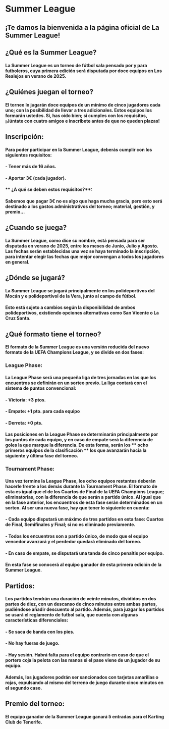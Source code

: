 # Summer League

## ¡Te damos la bienvenida a la página oficial de La Summer League!

## ¿Qué es la Summer League?

#### La Summer League es un torneo de fútbol sala pensado por y para futboleros, cuya primera edición será disputada por doce equipos en Los Realejos en verano de 2025.

## ¿Quiénes juegan el torneo?

#### El torneo lo jugarán doce equipos de un mínimo de cinco jugadores cada uno; con la posibilidad de llevar a tres adicionales. Estos equipos los formarán ustedes. Sí, has oído bien; si cumples con los requisitos, ¡Júntate con cuatro amigos e inscríbete antes de que no queden plazas!

## Inscripción:

#### Para poder participar en la Summer League, deberás cumplir con los siguientes requisitos:

#### - Tener más de 16 años.

#### - Aportar 3€ (cada jugador).

#### ** ¿A qué se deben estos requisitos?**:

#### Sabemos que pagar 3€ no es algo que haga mucha gracia, pero esto será destinado a los gastos administrativos del torneo; material, gestión, y premio…

## ¿Cuando se juega?

#### La Summer League, como dice su nombre, está pensada para ser disputada en verano de 2025, entre los meses de Junio, Julio y Agosto. Las fechas serán establecidas una vez se haya terminado la inscripción, para intentar elegir las fechas que mejor convengan a todos los jugadores en general.

## ¿Dónde se jugará?

#### La Summer League se jugará principalmente en los polideportivos del Mocán y e polideportivol de la Vera, junto al campo de fútbol.

#### Esto está sujeto a cambios según la disponibilidad de ambos polideportivos, existiendo opciones alternativas como San Vicente o La Cruz Santa.

## ¿Qué formato tiene el torneo?

#### El formato de la Summer League es una versión reducida del nuevo formato de la UEFA Champions League, y se divide en dos fases:

### **League Phase**:

#### La League Phase será una pequeña liga de tres jornadas en las que los encuentros se definirán en un sorteo previo. La liga contará con el sistema de puntos convencional:

#### - Victoria: +3 ptos. 

#### - Empate: +1 pto. para cada equipo

#### - Derrota: +0 pts. 

#### Las posiciones en la League Phase se determinarán principalmente por los puntos de cada equipo, y en caso de empate será la diferencia de goles la que marque la diferencia. De esta forma, serán los ** ocho primeros equipos de la clasificación ** los que avanzarán hacia la siguiente y última fase del torneo.

### **Tournament Phase**:

#### Una vez termine la League Phase, los ocho equipos restantes deberán hacerle frente a los demás durante la Tournament Phase. El formato de esta es igual que el de los Cuartos de Final de la UEFA Champions League; eliminatorias, con la diferencia de que serán a partido único. Al igual que en la fase anterior, los encuentros de esta fase serán determinados en un sorteo. Al ser una nueva fase, hay que tener lo siguiente en cuenta:

#### - Cada equipo disputará un máximo de tres partidos en esta fase: Cuartos de Final, Semifinales y Final; si no es eliminado previamente.

#### - Todos los encuentros son a partido único, de modo que el equipo vencedor avanzará y el perdedor quedará eliminado del torneo.

#### - En caso de empate, se disputará una tanda de cinco penaltis por equipo.

#### En esta fase se conocerá al equipo ganador de esta primera edición de la Summer League. 

## Partidos:

#### Los partidos tendrán una duración de veinte minutos, divididos en dos partes de diez, con un descanso de cinco minutos entre ambas partes, pudiéndose añadir descuento al partido. Además, para juzgar los partidos se usará el reglamento de futbol sala, que cuenta con algunas características diferenciales:

#### - Se saca de banda con los pies.

#### - No hay fueras de juego.

#### - Hay sesión. Habrá falta para el equipo contrario en caso de que el portero coja la pelota con las manos si el pase viene de un jugador de su equipo.

#### Además, los jugadores podrán ser sancionados con tarjetas amarillas o rojas, expulsando al mismo del terreno de juego durante cinco minutos en el segundo caso.

## Premio del torneo:

#### El equipo ganador de la Summer League ganará 5 entradas para el Karting Club de Tenerife.